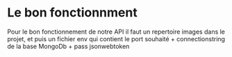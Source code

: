 # Le bon fonctionnment

Pour le bon fonctionnement de notre API il faut un repertoire images dans le projet,
et puis un fichier env qui contient le port souhaité + connectionstring de la base MongoDb + pass jsonwebtoken